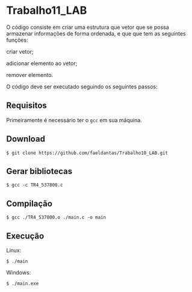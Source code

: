 # Trabalho11_LAB
O código consiste em criar uma estrutura que vetor que se possa armazenar informações de forma ordenada, e que que tem as seguintes funções:

criar vetor;

adicionar elemento ao vetor;

remover elemento.

O código deve ser executado seguindo os seguintes passos: 

## Requisitos
Primeiramente é necessário ter o `gcc` em sua máquina.

## Download
```
$ git clone https://github.com/faeldantas/Trabalho10_LAB.git
```

## Gerar bibliotecas
```
$ gcc -c TR4_537800.c
```

## Compilação
```
$ gcc ./TR4_537800.o ./main.c -o main
``` 

## Execução
Linux:
```
$ ./main
```

Windows:
```
$ ./main.exe
```
